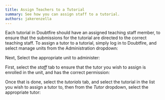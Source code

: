 ```yaml
---
title: Assign Teachers to a Tutorial
summary: See how you can assign staff to a tutorial.
authors: jakerenzella
---
```


Each tutorial in Doubtfire should have an assigned teaching staff member, to ensure that the submissions for the
tutorial are directed to the correct teaching staff. To assign a tutor to a tutorial, simply log in to Doubtfire, and
select manage units from the Administration dropdown:

<!-- TODO: <img alt="Select Unit" src="/images/articles/staff/assign-staff-to-tutorial/manage-units.png" style="width: 700px; display:block; margin: 0 auto;"></img> -->

Next, Select the appropriate unit to administer:

<!-- TODO: <img alt="Select Unit" src="/images/articles/staff/assign-staff-to-tutorial/select-unit.png" style="width: 700px; display:block; margin: 0 auto;"></img> -->

First, select the _staff_ tab to ensure that the tutor you wish to assign is enrolled in the unit, and has the correct
permission:

<!-- TODO: <img alt="Select Unit" src="/images/articles/staff/assign-staff-to-tutorial/staff-tab.png" style="width: 700px; display:block; margin: 0 auto;"></img> -->

Once that is done, select the _tutorials_ tab, and select the tutorial in the list you wish to assign a tutor to, then
from the _Tutor_ dropdown, select the appropriate tutor:

<!-- TODO: <img alt="Select Unit" src="/images/articles/staff/assign-staff-to-tutorial/edit-tutorial.png" style="width: 700px; display:block; margin: 0 auto;"></img> -->
